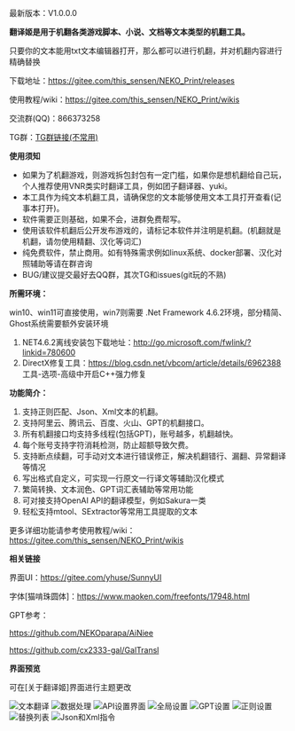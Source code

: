 最新版本：V1.0.0.0

 **翻译姬是用于机翻各类游戏脚本、小说、文档等文本类型的机翻工具。** 

只要你的文本能用txt文本编辑器打开，那么都可以进行机翻，并对机翻内容进行精确替换

下载地址：https://gitee.com/this_sensen/NEKO_Print/releases

使用教程/wiki：https://gitee.com/this_sensen/NEKO_Print/wikis

交流群(QQ)：866373258

TG群：[TG群链接(不常用)](https://t.me/neko_print)

**使用须知** 
- 如果为了机翻游戏，则游戏拆包封包有一定门槛，如果你是想机翻给自己玩，个人推荐使用VNR类实时翻译工具，例如团子翻译器、yuki。
- 本工具作为纯文本机翻工具，请确保您的文本能够使用文本工具打开查看(记事本打开)。
- 软件需要正则基础，如果不会，进群免费帮写。
- 使用该软件机翻后公开发布游戏的，请标记本软件并注明是机翻。(机翻就是机翻，请勿使用精翻、汉化等词汇)
- 纯免费软件，禁止商用。如有特殊需求例如linux系统、docker部署、汉化对照辅助等请在群咨询
- BUG/建议提交最好去QQ群，其次TG和issues(git玩的不熟)

 **所需环境：** 

win10、win11可直接使用，win7则需要 .Net Framework 4.6.2环境，部分精简、Ghost系统需要额外安装环境
1. NET4.6.2离线安装包下载地址：http://go.microsoft.com/fwlink/?linkid=780600
2. DirectX修复工具：https://blog.csdn.net/vbcom/article/details/6962388 工具-选项-高级中开启C++强力修复

 **功能简介：** 
1. 支持正则匹配、Json、Xml文本的机翻。
2. 支持阿里云、腾讯云、百度、火山、GPT的机翻接口。
3. 所有机翻接口均支持多线程(包括GPT)，账号越多，机翻越快。
4. 每个账号支持字符消耗检测，防止超额导致欠费。
5. 支持断点续翻，可手动对文本进行错误修正，解决机翻错行、漏翻、异常翻译等情况
6. 写出格式自定义，可实现一行原文一行译文等辅助汉化模式
7. 繁简转换、文本润色、GPT词汇表辅助等常用功能
8. 可对接支持OpenAI API的翻译模型，例如Sakura一类
9. 轻松支持mtool、SExtractor等常用工具提取的文本

更多详细功能请参考使用教程/wiki：https://gitee.com/this_sensen/NEKO_Print/wikis

 **相关链接** 

界面UI：https://gitee.com/yhuse/SunnyUI

字体[猫啃珠圆体]：https://www.maoken.com/freefonts/17948.html

GPT参考：

https://github.com/NEKOparapa/AiNiee

https://github.com/cx2333-gal/GalTransl

 **界面预览** 

可在[关于翻译姬]界面进行主题更改

![文本翻译](https://foruda.gitee.com/images/1714463215960716668/3518df98_10364928.jpeg "文本翻译.jpg")
![数据处理](https://foruda.gitee.com/images/1714462638578270479/13f0f6bc_10364928.jpeg "数据处理.jpg")
![API设置界面](https://foruda.gitee.com/images/1698737641872288175/76ab6a4c_10364928.jpeg "API设置.jpg")
![全局设置](https://foruda.gitee.com/images/1714463245281152268/189dd091_10364928.jpeg "全局设置.jpg")
![GPT设置](https://foruda.gitee.com/images/1714463846659387355/aa6d2349_10364928.jpeg "GPT设置.jpg")
![正则设置](https://foruda.gitee.com/images/1698740336574517631/c57f5b83_10364928.jpeg "正则设置.jpg")
![替换列表](https://foruda.gitee.com/images/1698813678607926739/cfb9f529_10364928.jpeg "替换列表.jpg")
![Json和Xml指令](https://foruda.gitee.com/images/1698819502910042916/d1a22f27_10364928.jpeg "Json和Xml指令.jpg")
